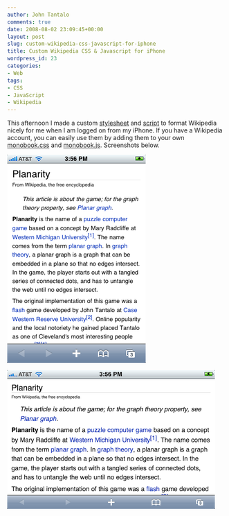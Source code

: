 ```yaml
---
author: John Tantalo
comments: true
date: 2008-08-02 23:09:45+00:00
layout: post
slug: custom-wikipedia-css-javascript-for-iphone
title: Custom Wikipedia CSS & Javascript for iPhone
wordpress_id: 23
categories:
- Web
tags:
- CSS
- JavaScript
- Wikipedia
---
```


This afternoon I made a custom [stylesheet](http://en.wikipedia.org/wiki/User:Beefyt/monobook.css) and [script](http://en.wikipedia.org/wiki/User:Beefyt/monobook.js) to format Wikipedia nicely for me when I am logged on from my iPhone. If you have a Wikipedia account, you can easily use them by adding them to your own [monobook.css](http://en.wikipedia.org/wiki/Special:MyPage/monobook.css) and [monobook.js](http://en.wikipedia.org/wiki/Special:MyPage/monobook.js). Screenshots below.





[![](/images/wp-content/uploads/2008/08/portrait.png)](/images/wp-content/uploads/2008/08/portrait.png)





[![](/images/wp-content/uploads/2008/08/landscape.png)](/images/wp-content/uploads/2008/08/landscape.png)
